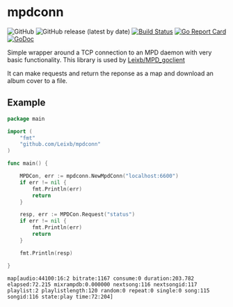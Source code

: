 # mpdconn
![GitHub](https://img.shields.io/github/license/Leixb/mpdconn)
![GitHub release (latest by date)](https://img.shields.io/github/v/release/Leixb/mpdconn)
[![Build Status](https://travis-ci.com/Leixb/jutge.svg?branch=master)](https://travis-ci.com/Leixb/mpdconn)
[![Go Report Card](https://goreportcard.com/badge/github.com/Leixb/jutge)](https://goreportcard.com/report/github.com/Leixb/mpdconn)
[![GoDoc](https://godoc.org/github.com/Leixb/jutge?status.svg)](https://godoc.org/github.com/Leixb/mpdconn)

Simple wrapper around a TCP connection to an MPD daemon with very basic functionality. 
This library is used by [Leixb/MPD_goclient](https://github.com/Leixb/MPD_goclient)

It can make requests and return the reponse as a map and download an album cover to a file.

## Example

``` go
package main

import (
	"fmt"
	"github.com/Leixb/mpdconn"
)

func main() {

	MPDCon, err := mpdconn.NewMpdConn("localhost:6600")
	if err != nil {
		fmt.Println(err)
		return
	}

	resp, err := MPDCon.Request("status")
	if err != nil {
		fmt.Println(err)
		return
	}

	fmt.Println(resp)

}
```
```
map[audio:44100:16:2 bitrate:1167 consume:0 duration:203.782 elapsed:72.215 mixrampdb:0.000000 nextsong:116 nextsongid:117 playlist:2 playlistlength:120 random:0 repeat:0 single:0 song:115 songid:116 state:play time:72:204]
```

